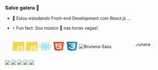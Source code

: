 ### Salve galera 👋 

- 🌱 Estou estudando Front-end Development com React.js ...
- ⚡ Fun fact: Sou músico 🎵 nas horas vagas!
  
  <div style="display: inline_block"><br>
  <img align="center" alt="Brunera-Js" height="30" width="40" src="https://raw.githubusercontent.com/devicons/devicon/master/icons/javascript/javascript-plain.svg">
  <img align="center" alt="Brunera-TS" height="30" width="40" src="https://raw.githubusercontent.com/devicons/devicon/master/icons/javascript/javascript-plain.svg">
  <img align="center" alt="Brunera-React" height="30" width="40" src="https://raw.githubusercontent.com/devicons/devicon/master/icons/react/react-original.svg">
  <img align="center" alt="Brunera-HTML" height="30" width="40" src="https://raw.githubusercontent.com/devicons/devicon/master/icons/html5/html5-original.svg">
  <img align="center" alt="Brunera-CSS" height="30" width="40" src="https://raw.githubusercontent.com/devicons/devicon/master/icons/css3/css3-original.svg">
  <img align="center" alt="Brunera-Sass" height="30" width="40" src="https://cdn.jsdelivr.net/gh/devicons/devicon/icons/sass/sass-original.svg">
  <img align="right" alt="Brunera-pic" height="150" style="border-radius:50%;" src="https://avatars.githubusercontent.com/brunocabralg35">
</div>
  
  ##
  
  <div> 
  <a href="https://www.youtube.com/channel/UC1TcXA2Ii2nNuHYWQ2E6oFg" target="_blank"><img src="https://img.shields.io/badge/YouTube-FF0000?style=for-the-badge&logo=youtube&logoColor=white" target="_blank"></a>
  <a href="https://instagram.com/bruunocabral" target="_blank"><img src="https://img.shields.io/badge/-Instagram-%23E4405F?style=for-the-badge&logo=instagram&logoColor=white" target="_blank"></a>
 	<a href="https://www.twitch.tv/bruunocabral" target="_blank"><img src="https://img.shields.io/badge/Twitch-9146FF?style=for-the-badge&logo=twitch&logoColor=white" target="_blank"></a>
  <a href = "mailto:brunocabral035@gmail.com"><img src="https://img.shields.io/badge/-Gmail-%23333?style=for-the-badge&logo=gmail&logoColor=white" target="_blank"></a>
  <a href="https://www.linkedin.com/in/bruunocabral" target="_blank"><img src="https://img.shields.io/badge/-LinkedIn-%230077B5?style=for-the-badge&logo=linkedin&logoColor=white" target="_blank"></a> 
</div>
